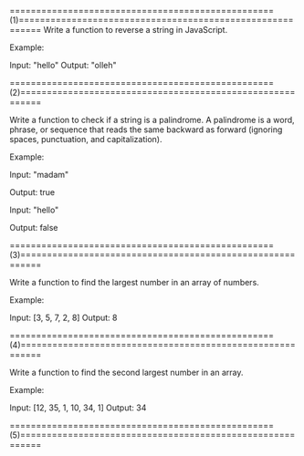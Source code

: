 ==================================================(1)==========================================================
Write a function to reverse a string in JavaScript.

Example:

Input: "hello"
Output: "olleh"

==================================================(2)==========================================================

Write a function to check if a string is a palindrome. A palindrome is a word, phrase, or sequence that reads the same backward as forward (ignoring spaces, punctuation, and capitalization).

Example:

Input: "madam"

Output: true

Input: "hello"

Output: false

==================================================(3)==========================================================

Write a function to find the largest number in an array of numbers.

Example:

Input: [3, 5, 7, 2, 8]
Output: 8

==================================================(4)==========================================================

Write a function to find the second largest number in an array.

Example:

Input: [12, 35, 1, 10, 34, 1]
Output: 34

==================================================(5)==========================================================
